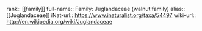 

rank:: [[family]]
full-name:: Family: Juglandaceae (walnut family)
alias:: [[Juglandaceae]]
iNat-url:: https://www.inaturalist.org/taxa/54497
wiki-url:: http://en.wikipedia.org/wiki/Juglandaceae